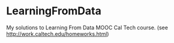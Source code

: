 # LearningFromData
My solutions to Learning From Data MOOC Cal Tech course. (see http://work.caltech.edu/homeworks.html)
